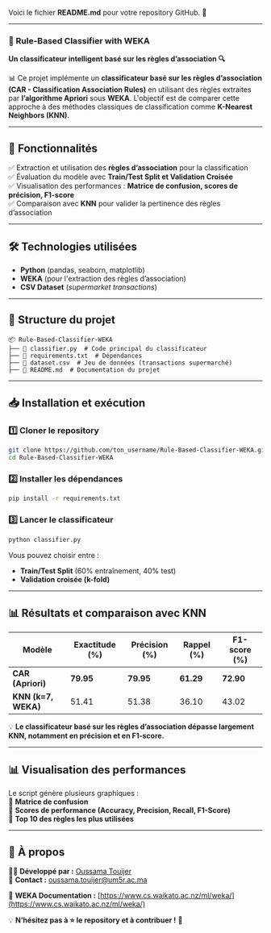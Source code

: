 Voici le fichier **README.md** pour votre repository GitHub. 🎯  

---

### **📌 Rule-Based Classifier with WEKA**  

**Un classificateur intelligent basé sur les règles d’association 🔍**  

📊 Ce projet implémente un **classificateur basé sur les règles d’association (CAR - Classification Association Rules)** en utilisant des règles extraites par **l’algorithme Apriori** sous **WEKA**. L'objectif est de comparer cette approche à des méthodes classiques de classification comme **K-Nearest Neighbors (KNN)**.  

---

## **🚀 Fonctionnalités**  
✅ Extraction et utilisation des **règles d’association** pour la classification  
✅ Évaluation du modèle avec **Train/Test Split et Validation Croisée**  
✅ Visualisation des performances : **Matrice de confusion, scores de précision, F1-score**  
✅ Comparaison avec **KNN** pour valider la pertinence des règles d’association  

---

## **🛠️ Technologies utilisées**  
- **Python** (pandas, seaborn, matplotlib)  
- **WEKA** (pour l'extraction des règles d’association)  
- **CSV Dataset** (*supermarket transactions*)  

---

## **📂 Structure du projet**  
```
📦 Rule-Based-Classifier-WEKA
├── 📄 classifier.py  # Code principal du classificateur
├── 📄 requirements.txt  # Dépendances
├── 📄 dataset.csv  # Jeu de données (transactions supermarché)
├── 📄 README.md  # Documentation du projet
```

---

## **📥 Installation et exécution**  

### **1️⃣ Cloner le repository**  
```bash
git clone https://github.com/ton_username/Rule-Based-Classifier-WEKA.git
cd Rule-Based-Classifier-WEKA
```

### **2️⃣ Installer les dépendances**  
```bash
pip install -r requirements.txt
```

### **3️⃣ Lancer le classificateur**  
```bash
python classifier.py
```

Vous pouvez choisir entre :  
- **Train/Test Split** (60% entraînement, 40% test)  
- **Validation croisée (k-fold)**  

---

## **📊 Résultats et comparaison avec KNN**  

| Modèle | Exactitude (%) | Précision (%) | Rappel (%) | F1-score (%) |  
|---------|--------------|-------------|----------|------------|  
| **CAR (Apriori)** | **79.95** | **79.95** | **61.29** | **72.90** |  
| **KNN (k=7, WEKA)** | 51.41 | 51.38 | 36.10 | 43.02 |  

💡 **Le classificateur basé sur les règles d’association dépasse largement KNN, notamment en précision et en F1-score.**  

---

## **📊 Visualisation des performances**  
Le script génère plusieurs graphiques :  
📌 **Matrice de confusion**  
📌 **Scores de performance (Accuracy, Precision, Recall, F1-Score)**  
📌 **Top 10 des règles les plus utilisées**  

---

## **📝 À propos**  
👨‍💻 **Développé par :** [Oussama Touijer](https://github.com/oussamavou)  
📧 **Contact :** oussama.touijer@um5r.ac.ma  

🔗 **WEKA Documentation :** [https://www.cs.waikato.ac.nz/ml/weka/](https://www.cs.waikato.ac.nz/ml/weka/)  

💡 **N’hésitez pas à ⭐ le repository et à contribuer !** 🚀
